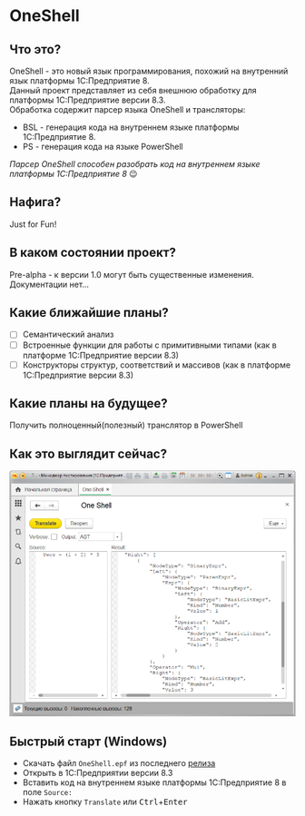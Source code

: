 # OneShell

## Что это?
OneShell - это новый язык программирования, похожий на внутренний язык платформы 1С:Предприятие 8.  
Данный проект представляет из себя внешнюю обработку для платформы 1С:Предприятие версии 8.3.  
Обработка содержит парсер языка OneShell и трансляторы:
* BSL - генерация кода на внутреннем языке платформы 1С:Предприятие 8.
* PS  - генерация кода на языке PowerShell

_Парсер OneShell способен разобрать код на внутреннем языке платформы 1С:Предприятие 8_ :wink:
## Нафига?
Just for Fun!
## В каком состоянии проект?
Pre-alpha - к версии 1.0 могут быть существенные изменения.  
Документации нет...
## Какие ближайшие планы?
- [ ] Семантический анализ
- [ ] Встроенные функции для работы с примитивными типами (как в платформе 1С:Предприятие версии 8.3)
- [ ] Конструкторы структур, соответствий и массивов (как в платформе 1С:Предприятие версии 8.3)

## Какие планы на будущее?
Получить полноценный(полезный) транслятор в PowerShell

## Как это выглядит сейчас?
![OneShell](img/1SH.png)

## Быстрый старт (Windows)
* Скачать файл `OneShell.epf` из последнего [релиза](https://github.com/tsukanov-as/OneShell/releases)
* Открыть в 1С:Предприятии версии 8.3
* Вставить код на внутреннем языке платформы 1С:Предприятие 8 в поле `Source:`
* Нажать кнопку `Translate` или <kbd>Ctrl</kbd>+<kbd>Enter</kbd>